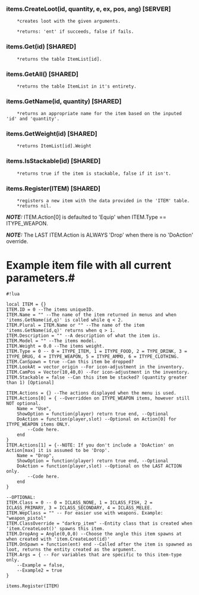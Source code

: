 ### items.CreateLoot(id, quantity, e, ex, pos, ang) **[SERVER]** 

```
    *creates loot with the given arguments. 

    *returns: 'ent' if succeeds, false if fails.
```


### items.Get(id) **[SHARED]**

```
    *returns the table ItemList[id].
```


### items.GetAll() **[SHARED]**

```
    *returns the table ItemList in it's entirety.
```


### items.GetName(id, quantity) **[SHARED]**

```
    *returns an appropriate name for the item based on the inputed 'id' and 'quantity'.
```

### items.GetWeight(id) **[SHARED]**

```
    *returns ItemList[id].Weight
```

### items.IsStackable(id) **[SHARED]**

```
    *returns true if the item is stackable, false if it isn't.
```

### items.Register(ITEM) **[SHARED]**

```
    *registers a new item with the data provided in the 'ITEM' table.
    *returns nil.
```

***NOTE:*** ITEM.Action[0] is defaulted to 'Equip' when ITEM.Type == ITYPE_WEAPON.

***NOTE:*** The LAST ITEM.Action is ALWAYS 'Drop' when there is no 'DoAction' override.

# Example item file with all **current** parameters.#

```
#!lua

local ITEM = {}
ITEM.ID = 0 --The items uniqueID.
ITEM.Name = "" --The name of the item returned in menus and when 'items.GetName(id,q)' is called while q < 2.
ITEM.Plural = ITEM.Name or "" --The name of the item 'items.GetName(id,q)' returns when q > 1.
ITEM.Description = "" --A description of what the item is.
ITEM.Model = "" --The items model.
ITEM.Weight = 0.0 --The items weight.
ITEM.Type = 0 -- 0 = ITYPE_ITEM, 1 = ITYPE_FOOD, 2 = TYPE_DRINK, 3 = ITYPE_DRUG, 4 = ITYPE_WEAPON, 5 = ITYPE_AMMO, 6 = ITYPE_CLOTHING.
ITEM.CanSpawn = true --Can this item be dropped?
ITEM.LookAt = vector_origin --For icon-adjustment in the inventory.
ITEM.CamPos = Vector(10,40,0) --For icon-adjustment in the inventory.
ITEM.Stackable = false --Can this item be stacked? (quantity greater than 1) [Optional]

ITEM.Actions = {} --The actions displayed when the menu is used.
ITEM.Actions[0] = { --Overridden on ITYPE_WEAPON items, however still NOT optional.
	Name = "Use",
	ShowOption = function(player) return true end, --Optional
	DoAction = function(player,slot) --Optional on Action[0] for ITYPE_WEAPON items ONLY.
		--Code here.
	end
}
ITEM.Actions[1] = {--NOTE: If you don't include a 'DoAction' on Action[max] it is assumed to be 'Drop'.
	Name = "Drop",
	ShowOption = function(player) return true end, --Optional
	DoAction = function(player,slot) --Optional on the LAST ACTION only.
		--Code here.
	end
}

--OPTIONAL:
ITEM.Class = 0 -- 0 = ICLASS_NONE, 1 = ICLASS_FISH, 2 = ICLASS_PRIMARY, 3 = ICLASS_SECONDARY, 4 = ICLASS_MELEE.
ITEM.WepClass = "" -- For easier use with weapons. Example: "weapon_pistol"
ITEM.ClassOverride = "darkrp_item" --Entity class that is created when 'item.CreateLoot()' spawns this item.
ITEM.DropAng = Angle(0,0,0) --Choose the angle this item spawns at when created with 'item.CreateLoot(id)'
ITEM.OnSpawn = function(ent) end --Called after the item is spawned as loot, returns the entity created as the argument.
ITEM.Args = { -- For variables that are specific to this item-type only.
	--Example = false,
	--Example2 = true
}

items.Register(ITEM)
```